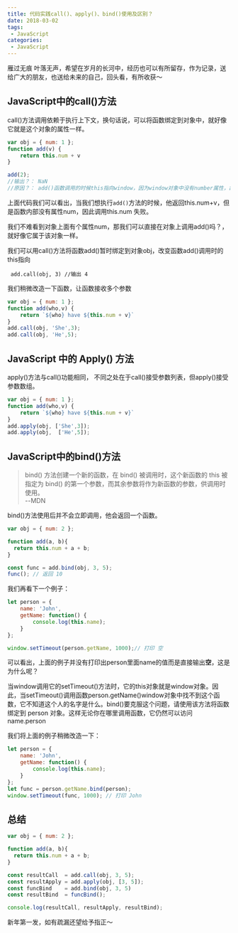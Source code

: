 ```yaml
---
title: 代码实践call()、apply()、bind()使用及区别？
date: 2018-03-02
tags:
 - JavaScript
categories:
 - JavaScript
---
```


雁过无痕 叶落无声，希望在岁月的长河中，经历也可以有所留存，作为记录，送给广大的朋友，也送给未来的自己，回头看，有所收获～

## JavaScript中的call()方法

call()方法调用依赖于执行上下文，换句话说，可以将函数绑定到对象中，就好像它就是这个对象的属性一样。

```javascript
var obj = { num: 1 };
function add(v) {
	return this.num + v
}

add(2); 
//输出？： NaN 
//原因？： add()函数调用的时候this指向window，因为window对象中没有number属性，故undefined，故NaN。
```

上面代码我们可以看出，当我们想执行```add()```方法的时候，他返回this.num+v，但是函数内部没有属性num，因此调用this.num 失败。

我们不难看到对象上面有个属性num，那我们可以直接在对象上调用add()吗？，就好像它属于该对象一样。

我们可以用call()方法将函数add()暂时绑定到对象obj，改变函数add()调用时的this指向

``` add.call(obj, 3) //输出 4```

我们稍微改造一下函数，让函数接收多个参数

```javascript
var obj = { num: 1 };
function add(who,v) {
	return `${who} have ${this.num + v}` 
}
add.call(obj, 'She',3);
add.call(obj, 'He',5);
```

## JavaScript 中的 Apply() 方法

apply()方法与call()功能相同， 不同之处在于call()接受参数列表，但apply()接受参数数组。

```javascript
var obj = { num: 1 };
function add(who,v) {
	return `${who} have ${this.num + v}` 
}
add.apply(obj, ['She',3]);
add.apply(obj,  ['He',5]);
```
## JavaScript中的bind()方法

> bind() 方法创建一个新的函数，在 bind() 被调用时，这个新函数的 this 被指定为 bind() 的第一个参数，而其余参数将作为新函数的参数，供调用时使用。<br>--MDN

bind()方法使用后并不会立即调用，他会返回一个函数。
``` javascript
var obj = { num: 2 };

function add(a, b){
  return this.num + a + b;
}

const func = add.bind(obj, 3, 5);
func(); // 返回 10
```
我们再看下一个例子：
```javascript
let person = {
    name: 'John',
    getName: function() {
        console.log(this.name);
    }
};

window.setTimeout(person.getName, 1000);// 打印 空
```
可以看出，上面的例子并没有打印出person里面name的值而是直接输出**空**，这是为什么呢？

当window调用它的setTimeout()方法时，它的this对象就是window对象。因此，当setTimeout()调用函数person.getName()window对象中找不到这个函数，它不知道这个人的名字是什么。bind()要克服这个问题，请使用该方法将函数绑定到 person 对象。这样无论你在哪里调用函数，它仍然可以访问name.person

我们将上面的例子稍微改造一下：
``` javascript
let person = {
    name: 'John',
    getName: function() {
        console.log(this.name);
    }
};
let func = person.getName.bind(person);
window.setTimeout(func, 1000); // 打印 John
```
## 总结

```javascript
var obj = { num: 2 };

function add(a, b){
  return this.num + a + b;
}

const resultCall  = add.call(obj, 3, 5);
const resultApply = add.apply(obj, [3, 5]);
const funcBind    = add.bind(obj, 3, 5)
const resultBind  = funcBind();

console.log(resultCall, resultApply, resultBind);
```
新年第一发，如有疏漏还望给予指正～



